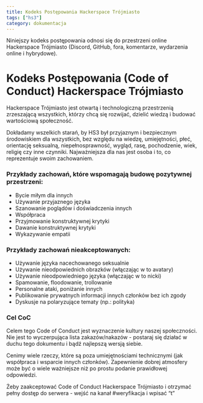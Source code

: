 ```yaml
---
title: Kodeks Postępowania Hackerspace Trójmiasto
tags: ["hs3"]
category: dokumentacja
---
```


Niniejszy kodeks postępowania odnosi się do przestrzeni online Hackerspace Trójmiasto (Discord, GitHub, fora, komentarze, wydarzenia online i hybrydowe).

# Kodeks Postępowania (Code of Conduct) Hackerspace Trójmiasto

Hackerspace Trójmiasto jest otwartą i technologiczną przestrzenią zrzeszającą wszystkich, którzy chcą się rozwijać, dzielić wiedzą i budować wartościową społeczność.

Dokładamy wszelkich starań, by HS3 był przyjaznym i bezpiecznym środowiskiem dla wszystkich, bez względu na wiedzę, umiejętności, płeć, orientację seksualną, niepełnosprawność, wygląd, rasę, pochodzenie, wiek, religię czy inne czynniki. Najważniejsza dla nas jest osoba i to, co reprezentuje swoim zachowaniem.

### **Przykłady zachowań, które wspomagają budowę pozytywnej przestrzeni:**

- Bycie miłym dla innych
- Używanie przyjaznego języka
- Szanowanie poglądów i doświadczenia innych
- Współpraca
- Przyjmowanie konstruktywnej krytyki
- Dawanie konstruktywnej krytyki
- Wykazywanie empatii

### **Przykłady zachowań nieakceptowanych:**

- Używanie języka nacechowanego seksualnie
- Używanie nieodpowiednich obrazków (włączając w to avatary)
- Używanie nieodpowiedniego języka (włączając w to nicki)
- Spamowanie, floodowanie, trollowanie
- Personalne ataki, poniżanie innych
- Publikowanie prywatnych informacji innych członków bez ich zgody
- Dyskusje na polaryzujące tematy (np.: polityka)

### **Cel CoC**

Celem tego Code of Conduct jest wyznaczenie kultury naszej społeczności. Nie jest to wyczerpująca lista zakazów/nakazów - postaraj się działać w duchu tego dokumentu i bądź najlepszą wersją siebie.

Cenimy wiele rzeczy, które są poza umiejętnościami technicznymi (jak współpraca i wsparcie innych członków). Zapewnienie dobrej atmosfery może być o wiele ważniejsze niż po prostu podanie prawidłowej odpowiedzi.

Żeby zaakceptować Code of Conduct Hackerspace Trójmiasto i otrzymać pełny dostęp do serwera - wejść na kanał #weryfikacja i wpisać “t”